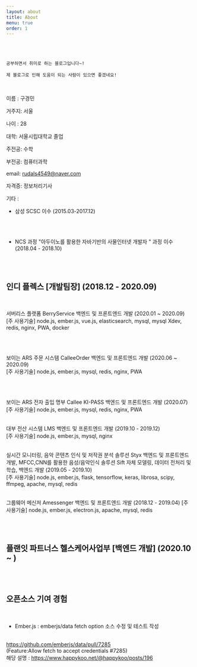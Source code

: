 ```yaml
---
layout: about
title: About
menu: true
order: 1
---
```


<br>
<br>

```
공부하면서 취미로 하는 블로그입니다~! 

제 블로그로 인해 도움이 되는 사람이 있으면 좋겠네요! 
```

<br>

이름 : 구경민

거주지: 서울

나이 : 28

대학: 서울시립대학교 졸업

주전공: 수학 

부전공: 컴퓨터과학 

email: rudals4549@naver.com

자격증: 정보처리기사


기타 : 
- 삼성 SCSC 이수 (2015.03-2017.12) 
<br>
<br>

- NCS 과정 "아두이노를 활용한 자바기반의 사물인터넷 개발자 " 과정 이수 (2018.04 - 2018.10)
<br>
<br>

## 인디 플렉스 [개발팀장] (2018.12 - 2020.09)

<br>

서버리스 플랫폼 BerryService 백엔드 및 프론트엔드 개발 (2020.01 ~ 2020.09)
<br>
[주 사용기술] node.js, ember.js, vue.js, elasticsearch, mysql, mysql Xdev, redis, nginx, PWA, docker

<br>
<br>

보이는 ARS 주문 시스템 CalleeOrder 백엔드 및 프론트엔드 개발 (2020.06 ~ 2020.09)
<br>
[주 사용기술] node.js, ember.js, mysql, redis, nginx, PWA

<br>
<br>

보이는 ARS 전자 출입 명부 Callee KI-PASS 백엔드 및 프론트엔드 개발 (2020.07)
<br>
[주 사용기술] node.js, ember.js, mysql, redis, nginx, PWA
<br>
<br>

대부 전산 시스템 LMS 백엔드 및 프론트엔드 개발 (2019.10 - 2019.12)
<br>
[주 사용기술] node.js, ember.js, mysql, nginx
<br>
<br>

실시간 모니터링, 음악 콘텐츠 인식 및 저작권 분석 솔루션 Styx 백엔드 및 프론트엔드 개발,
MFCC,CNN를 활용한 음성/음악인식 솔루션 Sift 자체 모델링, 데이터 전처리 및 학습, 백엔드 개발 (2019.05 - 2019.10)
<br>
[주 사용기술] node.js, ember.js, flask, tensorflow, keras, librosa, scipy, ffmpeg, apache, mysql, redis
<br>
<br>

그룹웨어 메신저 Amessenger 백엔드 및 프론트엔드 개발 (2018.12 - 2019.04)
[주 사용기술] node.js, ember.js, electron.js, apache, mysql, redis

<br>
<br>

## 플랜잇 파트너스 헬스케어사업부 [백엔드 개발] (2020.10 ~ )

<br>
<br>

## 오픈소스 기여 경험

<br>

- Ember.js : emberjs/data fetch option 소스 수정 및 테스트 작성
<br>
<a href="https://github.com/emberjs/data/pull/7285" target="_blank">https://github.com/emberjs/data/pull/7285</a>

<br>
(Feature:Allow fetch to accept credentials #7285)
<br>
해당 설명 : <a href="https://www.happykoo.net/@happykoo/posts/196" target="_blank">https://www.happykoo.net/@happykoo/posts/196</a>
